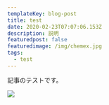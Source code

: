 ```yaml
---
templateKey: blog-post
title: test
date: 2020-02-23T07:07:06.153Z
description: 説明
featuredpost: false
featuredimage: /img/chemex.jpg
tags:
  - test
---
```

記事のテストです。

![](/img/blog-index.jpg)
